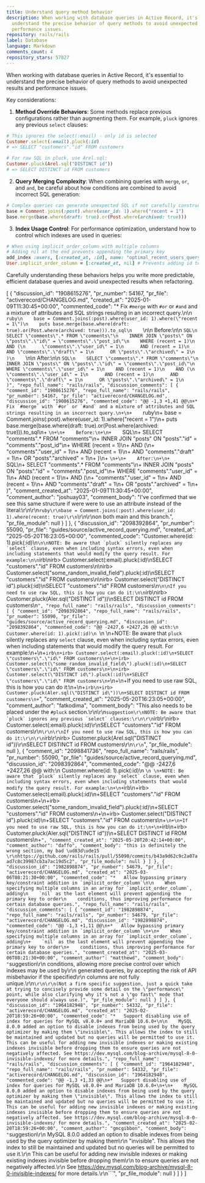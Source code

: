 ```yaml
---
title: Understand query method behavior
description: When working with database queries in Active Record, it's essential to
  understand the precise behavior of query methods to avoid unexpected results and
  performance issues.
repository: rails/rails
label: Database
language: Markdown
comments_count: 4
repository_stars: 57027
---
```


When working with database queries in Active Record, it's essential to understand the precise behavior of query methods to avoid unexpected results and performance issues.

Key considerations:

1. **Method Override Behaviors**: Some methods replace previous configurations rather than augmenting them. For example, `pluck` ignores any previous `select` clauses:

```ruby
# This ignores the select(:email) - only id is selected
Customer.select(:email).pluck(:id)
# => SELECT "customers"."id" FROM customers

# For raw SQL in pluck, use Arel.sql:
Customer.pluck(Arel.sql("DISTINCT id"))
# => SELECT DISTINCT id FROM customers
```

2. **Query Merging Complexity**: When combining queries with `merge`, `or`, and `and`, be careful about how conditions are combined to avoid incorrect SQL generation:

```ruby
# Complex queries can generate unexpected SQL if not carefully constructed
base = Comment.joins(:post).where(user_id: 1).where("recent = 1")
base.merge(base.where(draft: true).or(Post.where(archived: true)))
```

3. **Index Usage Control**: For performance optimization, understand how to control which indexes are used in queries:

```ruby
# When using implicit_order_column with multiple columns
# Adding nil at the end prevents appending the primary key
add_index :users, [:created_at, :id], name: "optimal_recent_users_query"
User.implicit_order_column = [:created_at, nil] # Prevents adding id twice to ORDER BY
```

Carefully understanding these behaviors helps you write more predictable, efficient database queries and avoid unexpected results when refactoring.


[
  {
    "discussion_id": "1908615276",
    "pr_number": 54167,
    "pr_file": "activerecord/CHANGELOG.md",
    "created_at": "2025-01-09T11:30:45+00:00",
    "commented_code": "*   Fix `#merge` with `#or` or `#and` and a mixture of attributes and SQL strings resulting in an incorrect query.\n\n    ```ruby\n    base = Comment.joins(:post).where(user_id: 1).where(\"recent = 1\")\n    puts base.merge(base.where(draft: true).or(Post.where(archived: true))).to_sql\n    ```\n\n    Before:\n\n    ```SQL\n    SELECT \"comments\".* FROM \"comments\"\n    INNER JOIN \"posts\" ON \"posts\".\"id\" = \"comments\".\"post_id\"\n    WHERE (recent = 1)\n    AND (\n      \"comments\".\"user_id\" = 1\n      AND (recent = 1)\n      AND \"comments\".\"draft\" = 1\n      OR \"posts\".\"archived\" = 1\n    )\n    ```\n\n    After:\n\n    ```SQL\n    SELECT \"comments\".* FROM \"comments\"\n    INNER JOIN \"posts\" ON \"posts\".\"id\" = \"comments\".\"post_id\"\n    WHERE \"comments\".\"user_id\" = 1\n    AND (recent = 1)\n    AND (\n      \"comments\".\"user_id\" = 1\n      AND (recent = 1)\n      AND \"comments\".\"draft\" = 1\n      OR \"posts\".\"archived\" = 1\n    )",
    "repo_full_name": "rails/rails",
    "discussion_comments": [
      {
        "comment_id": "1908615276",
        "repo_full_name": "rails/rails",
        "pr_number": 54167,
        "pr_file": "activerecord/CHANGELOG.md",
        "discussion_id": "1908615276",
        "commented_code": "@@ -1,3 +1,41 @@\n+*   Fix `#merge` with `#or` or `#and` and a mixture of attributes and SQL strings resulting in an incorrect query.\n+\n+    ```ruby\n+    base = Comment.joins(:post).where(user_id: 1).where(\"recent = 1\")\n+    puts base.merge(base.where(draft: true).or(Post.where(archived: true))).to_sql\n+    ```\n+\n+    Before:\n+\n+    ```SQL\n+    SELECT \"comments\".* FROM \"comments\"\n+    INNER JOIN \"posts\" ON \"posts\".\"id\" = \"comments\".\"post_id\"\n+    WHERE (recent = 1)\n+    AND (\n+      \"comments\".\"user_id\" = 1\n+      AND (recent = 1)\n+      AND \"comments\".\"draft\" = 1\n+      OR \"posts\".\"archived\" = 1\n+    )\n+    ```\n+\n+    After:\n+\n+    ```SQL\n+    SELECT \"comments\".* FROM \"comments\"\n+    INNER JOIN \"posts\" ON \"posts\".\"id\" = \"comments\".\"post_id\"\n+    WHERE \"comments\".\"user_id\" = 1\n+    AND (recent = 1)\n+    AND (\n+      \"comments\".\"user_id\" = 1\n+      AND (recent = 1)\n+      AND \"comments\".\"draft\" = 1\n+      OR \"posts\".\"archived\" = 1\n+    )",
        "comment_created_at": "2025-01-09T11:30:45+00:00",
        "comment_author": "joshuay03",
        "comment_body": "I've confirmed that we see this same structure if were were to use an attribute instead of the literal:\r\n\r\n```ruby\r\nbase = Comment.joins(:post).where(user_id: 1).where(recent: true)\r\n```\r\n\r\non both main and this branch.",
        "pr_file_module": null
      }
    ]
  },
  {
    "discussion_id": "2098392864",
    "pr_number": 55090,
    "pr_file": "guides/source/active_record_querying.md",
    "created_at": "2025-05-20T16:23:05+00:00",
    "commented_code": "Customer.where(id: 1).pick(:id)\n```\n\nNOTE: Be aware that `pluck` silently replaces any `select` clause, even when including syntax errors, even when including statements that would modify the query result. For example:\n\n```irb\nirb> Customer.select(:email).pluck(:id)\nSELECT \"customers\".\"id\" FROM customers\n\nirb> Customer.select(\"some_random_invalid_field\").pluck(:id)\nSELECT \"customers\".\"id\" FROM customers\n\nirb> Customer.select(\"DISTINCT id\").pluck(:id)\nSELECT \"customers\".\"id\" FROM customers\n```\n\nIf you need to use raw SQL, this is how you can do it:\n\n```irb\nirb> Customer.pluck(Aler.sql(\"DISTINCT id\"))\nSELECT DISTINCT id FROM customers\n```",
    "repo_full_name": "rails/rails",
    "discussion_comments": [
      {
        "comment_id": "2098392864",
        "repo_full_name": "rails/rails",
        "pr_number": 55090,
        "pr_file": "guides/source/active_record_querying.md",
        "discussion_id": "2098392864",
        "commented_code": "@@ -2427,6 +2427,26 @@ with:\n Customer.where(id: 1).pick(:id)\n ```\n \n+NOTE: Be aware that `pluck` silently replaces any `select` clause, even when including syntax errors, even when including statements that would modify the query result. For example:\n+\n+```irb\n+irb> Customer.select(:email).pluck(:id)\n+SELECT \"customers\".\"id\" FROM customers\n+\n+irb> Customer.select(\"some_random_invalid_field\").pluck(:id)\n+SELECT \"customers\".\"id\" FROM customers\n+\n+irb> Customer.select(\"DISTINCT id\").pluck(:id)\n+SELECT \"customers\".\"id\" FROM customers\n+```\n+\n+If you need to use raw SQL, this is how you can do it:\n+\n+```irb\n+irb> Customer.pluck(Aler.sql(\"DISTINCT id\"))\n+SELECT DISTINCT id FROM customers\n+```",
        "comment_created_at": "2025-05-20T16:23:05+00:00",
        "comment_author": "fatkodima",
        "comment_body": "This also needs to be placed under the `#pluck` section.\r\n\r\n```suggestion\r\nNOTE: Be aware that `pluck` ignores any previous `select` clauses:\r\n\r\n```irb\r\nirb> Customer.select(:email).pluck(:id)\r\nSELECT \"customers\".\"id\" FROM customers\r\n```\r\n\r\nIf you need to use raw SQL, this is how you can do it:\r\n\r\n```irb\r\nirb> Customer.pluck(Arel.sql(\"DISTINCT id\"))\r\nSELECT DISTINCT id FROM customers\r\n```\r\n```",
        "pr_file_module": null
      },
      {
        "comment_id": "2098841736",
        "repo_full_name": "rails/rails",
        "pr_number": 55090,
        "pr_file": "guides/source/active_record_querying.md",
        "discussion_id": "2098392864",
        "commented_code": "@@ -2427,6 +2427,26 @@ with:\n Customer.where(id: 1).pick(:id)\n ```\n \n+NOTE: Be aware that `pluck` silently replaces any `select` clause, even when including syntax errors, even when including statements that would modify the query result. For example:\n+\n+```irb\n+irb> Customer.select(:email).pluck(:id)\n+SELECT \"customers\".\"id\" FROM customers\n+\n+irb> Customer.select(\"some_random_invalid_field\").pluck(:id)\n+SELECT \"customers\".\"id\" FROM customers\n+\n+irb> Customer.select(\"DISTINCT id\").pluck(:id)\n+SELECT \"customers\".\"id\" FROM customers\n+```\n+\n+If you need to use raw SQL, this is how you can do it:\n+\n+```irb\n+irb> Customer.pluck(Aler.sql(\"DISTINCT id\"))\n+SELECT DISTINCT id FROM customers\n+```",
        "comment_created_at": "2025-05-20T20:42:14+00:00",
        "comment_author": "daffo",
        "comment_body": "this is definitely the wrong section, my bad \ud83d\ude15 \r\nhttps://github.com/rails/rails/pull/55090/commits/b43a9d62c9c2a07aad7c8c39987cb3a7ac19d5c2",
        "pr_file_module": null
      }
    ]
  },
  {
    "discussion_id": "1982898874",
    "pr_number": 54679,
    "pr_file": "activerecord/CHANGELOG.md",
    "created_at": "2025-03-06T08:21:30+00:00",
    "commented_code": "*   Allow bypassing primary key/constraint addition in `implicit_order_column`\n\n    When specifying multiple columns in an array for `implicit_order_column`, adding\n    `nil` as the last element will prevent appending the primary key to order\n    conditions, thus improving performance for certain database queries.",
    "repo_full_name": "rails/rails",
    "discussion_comments": [
      {
        "comment_id": "1982898874",
        "repo_full_name": "rails/rails",
        "pr_number": 54679,
        "pr_file": "activerecord/CHANGELOG.md",
        "discussion_id": "1982898874",
        "commented_code": "@@ -1,3 +1,11 @@\n+*   Allow bypassing primary key/constraint addition in `implicit_order_column`\n+\n+    When specifying multiple columns in an array for `implicit_order_column`, adding\n+    `nil` as the last element will prevent appending the primary key to order\n+    conditions, thus improving performance for certain database queries.",
        "comment_created_at": "2025-03-06T08:21:30+00:00",
        "comment_author": "matthewd",
        "comment_body": "```suggestion\r\n    conditions, allowing more precise control over which indexes may be used by\r\n    generated queries, by accepting the risk of API misbehavior if the specified\r\n    columns are not fully unique.\r\n```\r\n\r\n(Not a firm specific suggestion, just a quick take at trying to concisely provide some detail on the \"performance\" point, while also clarifying why it's not a \"go fast\" mode that everyone should always use.)",
        "pr_file_module": null
      }
    ]
  },
  {
    "discussion_id": "1964182948",
    "pr_number": 54332,
    "pr_file": "activerecord/CHANGELOG.md",
    "created_at": "2025-02-20T18:59:26+00:00",
    "commented_code": "*   Support disabling use of index for queries for MySQL v8.0.0+ and MariaDB 10.6.0+\n\n    MySQL 8.0.0 added an option to disable indexes from being used by the query optimizer by making them \"invisible\". This allows the index to still be maintained and updated but no queries will be permitted to use it. This can be useful for adding new invisible indexes or making existing indexes invisible before dropping them to ensure queries are not negatively affected. See https://dev.mysql.com/blog-archive/mysql-8-0-invisible-indexes/ for more details.",
    "repo_full_name": "rails/rails",
    "discussion_comments": [
      {
        "comment_id": "1964182948",
        "repo_full_name": "rails/rails",
        "pr_number": 54332,
        "pr_file": "activerecord/CHANGELOG.md",
        "discussion_id": "1964182948",
        "commented_code": "@@ -1,3 +1,33 @@\n+*   Support disabling use of index for queries for MySQL v8.0.0+ and MariaDB 10.6.0+\n+\n+    MySQL 8.0.0 added an option to disable indexes from being used by the query optimizer by making them \"invisible\". This allows the index to still be maintained and updated but no queries will be permitted to use it. This can be useful for adding new invisible indexes or making existing indexes invisible before dropping them to ensure queries are not negatively affected. See https://dev.mysql.com/blog-archive/mysql-8-0-invisible-indexes/ for more details.",
        "comment_created_at": "2025-02-20T18:59:26+00:00",
        "comment_author": "gmcgibbon",
        "comment_body": "```suggestion\r\n    MySQL 8.0.0 added an option to disable indexes from being used by the query optimizer by making them\r\n    \"invisible\". This allows the index to still be maintained and updated but no queries will be permitted to use it.\r\n    This can be useful for adding new invisible indexes or making existing indexes invisible before dropping them\r\n    to ensure queries are not negatively affected.\r\n    See https://dev.mysql.com/blog-archive/mysql-8-0-invisible-indexes/ for more details.\r\n```",
        "pr_file_module": null
      }
    ]
  }
]
